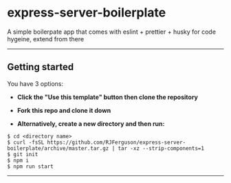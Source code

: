 # express-server-boilerplate 

A simple boilerpate app that comes with eslint + prettier + husky for code hygeine, extend from there

---

## Getting started

You have 3 options: 

- **Click the "Use this template" button then clone the repository**

- **Fork this repo and clone it down** 

- **Alternatively, create a new directory and then run:**

```
$ cd <directory name>
$ curl -fsSL https://github.com/RJFerguson/express-server-boilerplate/archive/master.tar.gz | tar -xz --strip-components=1 
$ git init 
$ npm i 
$ npm run start 
```

---
